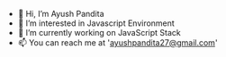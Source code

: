 - 👋 Hi, I’m Ayush Pandita
- 👀 I’m interested in Javascript Environment
- 🌱 I’m currently working on JavaScript Stack
- 📫 You can reach me at 'ayushpandita27@gmail.com'

<!---
ayushpandita1997/ayushpandita1997 is a ✨ special ✨ repository because its `README.md` (this file) appears on your GitHub profile.
You can click the Preview link to take a look at your changes.
--->
